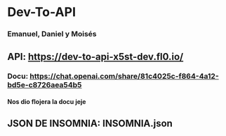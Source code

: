 # Dev-To-API

### Emanuel, Daniel y Moisés

## API: https://dev-to-api-x5st-dev.fl0.io/

### Docu: https://chat.openai.com/share/81c4025c-f864-4a12-bd5e-c8726aea54b5

#### Nos dio flojera la docu jeje

## JSON DE INSOMNIA: INSOMNIA.json
